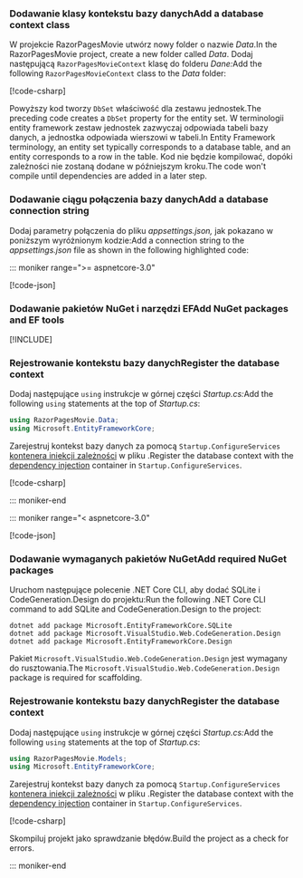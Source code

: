 <a name="dc"></a>

### <a name="add-a-database-context-class"></a><span data-ttu-id="e5f66-101">Dodawanie klasy kontekstu bazy danych</span><span class="sxs-lookup"><span data-stu-id="e5f66-101">Add a database context class</span></span>

<span data-ttu-id="e5f66-102">W projekcie RazorPagesMovie utwórz nowy folder o nazwie *Data*.</span><span class="sxs-lookup"><span data-stu-id="e5f66-102">In the RazorPagesMovie project, create a new folder called *Data*.</span></span> <span data-ttu-id="e5f66-103">Dodaj następującą `RazorPagesMovieContext` klasę do folderu *Dane:*</span><span class="sxs-lookup"><span data-stu-id="e5f66-103">Add the following `RazorPagesMovieContext` class to the *Data* folder:</span></span>

[!code-csharp[](~/tutorials/razor-pages/razor-pages-start/sample/RazorPagesMovie30/Data/RazorPagesMovieContext.cs)]

<span data-ttu-id="e5f66-104">Powyższy kod tworzy `DbSet` właściwość dla zestawu jednostek.</span><span class="sxs-lookup"><span data-stu-id="e5f66-104">The preceding code creates a `DbSet` property for the entity set.</span></span> <span data-ttu-id="e5f66-105">W terminologii entity framework zestaw jednostek zazwyczaj odpowiada tabeli bazy danych, a jednostka odpowiada wierszowi w tabeli.</span><span class="sxs-lookup"><span data-stu-id="e5f66-105">In Entity Framework terminology, an entity set typically corresponds to a database table, and an entity corresponds to a row in the table.</span></span> <span data-ttu-id="e5f66-106">Kod nie będzie kompilować, dopóki zależności nie zostaną dodane w późniejszym kroku.</span><span class="sxs-lookup"><span data-stu-id="e5f66-106">The code won't compile until dependencies are added in a later step.</span></span>

<a name="cs"></a>

### <a name="add-a-database-connection-string"></a><span data-ttu-id="e5f66-107">Dodawanie ciągu połączenia bazy danych</span><span class="sxs-lookup"><span data-stu-id="e5f66-107">Add a database connection string</span></span>

<span data-ttu-id="e5f66-108">Dodaj parametry połączenia do pliku *appsettings.json,* jak pokazano w poniższym wyróżnionym kodzie:</span><span class="sxs-lookup"><span data-stu-id="e5f66-108">Add a connection string to the *appsettings.json* file as shown in the following highlighted code:</span></span>

::: moniker range=">= aspnetcore-3.0"

[!code-json[](~/tutorials/razor-pages/razor-pages-start/sample/RazorPagesMovie30/appsettings_SQLite.json?highlight=10-12)]

### <a name="add-nuget-packages-and-ef-tools"></a><span data-ttu-id="e5f66-109">Dodawanie pakietów NuGet i narzędzi EF</span><span class="sxs-lookup"><span data-stu-id="e5f66-109">Add NuGet packages and EF tools</span></span>

[!INCLUDE[](~/includes/add-EF-NuGet-SQLite-CLI.md)]

<a name="reg"></a>

### <a name="register-the-database-context"></a><span data-ttu-id="e5f66-110">Rejestrowanie kontekstu bazy danych</span><span class="sxs-lookup"><span data-stu-id="e5f66-110">Register the database context</span></span>

<span data-ttu-id="e5f66-111">Dodaj następujące `using` instrukcje w górnej części *Startup.cs:*</span><span class="sxs-lookup"><span data-stu-id="e5f66-111">Add the following `using` statements at the top of *Startup.cs*:</span></span>

```csharp
using RazorPagesMovie.Data;
using Microsoft.EntityFrameworkCore;
```

<span data-ttu-id="e5f66-112">Zarejestruj kontekst bazy danych za pomocą `Startup.ConfigureServices` [kontenera iniekcji zależności](xref:fundamentals/dependency-injection) w pliku .</span><span class="sxs-lookup"><span data-stu-id="e5f66-112">Register the database context with the [dependency injection](xref:fundamentals/dependency-injection) container in `Startup.ConfigureServices`.</span></span>

[!code-csharp[](~/tutorials/razor-pages/razor-pages-start/sample/RazorPagesMovie30/Startup.cs?name=snippet_UseSqlite&highlight=11-12)]

::: moniker-end

::: moniker range="< aspnetcore-3.0"

[!code-json[](~/tutorials/razor-pages/razor-pages-start/sample/RazorPagesMovie/appsettings_SQLite.json?highlight=8-9)]

### <a name="add-required-nuget-packages"></a><span data-ttu-id="e5f66-113">Dodawanie wymaganych pakietów NuGet</span><span class="sxs-lookup"><span data-stu-id="e5f66-113">Add required NuGet packages</span></span>

<span data-ttu-id="e5f66-114">Uruchom następujące polecenie .NET Core CLI, aby dodać SQLite i CodeGeneration.Design do projektu:</span><span class="sxs-lookup"><span data-stu-id="e5f66-114">Run the following .NET Core CLI command to add SQLite and CodeGeneration.Design to the project:</span></span>

```dotnetcli
dotnet add package Microsoft.EntityFrameworkCore.SQLite
dotnet add package Microsoft.VisualStudio.Web.CodeGeneration.Design
dotnet add package Microsoft.EntityFrameworkCore.Design
```

<span data-ttu-id="e5f66-115">Pakiet `Microsoft.VisualStudio.Web.CodeGeneration.Design` jest wymagany do rusztowania.</span><span class="sxs-lookup"><span data-stu-id="e5f66-115">The `Microsoft.VisualStudio.Web.CodeGeneration.Design` package is required for scaffolding.</span></span>

<a name="reg"></a>

### <a name="register-the-database-context"></a><span data-ttu-id="e5f66-116">Rejestrowanie kontekstu bazy danych</span><span class="sxs-lookup"><span data-stu-id="e5f66-116">Register the database context</span></span>

<span data-ttu-id="e5f66-117">Dodaj następujące `using` instrukcje w górnej części *Startup.cs:*</span><span class="sxs-lookup"><span data-stu-id="e5f66-117">Add the following `using` statements at the top of *Startup.cs*:</span></span>

```csharp
using RazorPagesMovie.Models;
using Microsoft.EntityFrameworkCore;
```

<span data-ttu-id="e5f66-118">Zarejestruj kontekst bazy danych za pomocą `Startup.ConfigureServices` [kontenera iniekcji zależności](xref:fundamentals/dependency-injection) w pliku .</span><span class="sxs-lookup"><span data-stu-id="e5f66-118">Register the database context with the [dependency injection](xref:fundamentals/dependency-injection) container in `Startup.ConfigureServices`.</span></span>

[!code-csharp[](~/tutorials/razor-pages/razor-pages-start/sample/RazorPagesMovie22/Startup.cs?name=snippet_UseSqlite&highlight=11-12)]

<span data-ttu-id="e5f66-119">Skompiluj projekt jako sprawdzanie błędów.</span><span class="sxs-lookup"><span data-stu-id="e5f66-119">Build the project as a check for errors.</span></span>

::: moniker-end
